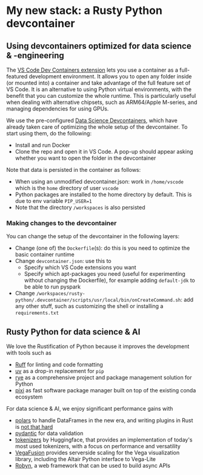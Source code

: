 # My new stack: a Rusty Python devcontainer

## Using devcontainers optimized for data science & -engineering

The [VS Code Dev Containers extension](https://code.visualstudio.com/docs/devcontainers/containers) lets you use a container as a full-featured development environment. It allows you to open any folder inside (or mounted into) a container and take advantage of the full feature set of VS Code. It is an alternative to using Python virtual environments, with the benefit that you can customize the whole runtime. This is particularly useful when dealing with alternative chipsets, such as ARM64/Apple M-series, and managing dependencies for using GPUs.

We use the pre-configured [Data Science Devcontainers](https://github.com/b-data/data-science-devcontainers), which have already taken care of optimizing the whole setup of the devcontainer. To start using them, do the following:

- Install and run Docker
- Clone the repo and open it in VS Code. A pop-up should appear asking whether you want to open the folder in the devcontainer

Note that data is persisted in the container as follows:
  - When using an unmodified devcontainer.json: work in `/home/vscode` which is the `home` directory of user `vscode`
  - Python packages are installed to the home directory by default. This is due to env variable `PIP_USER=1`
  - Note that the directory `/workspaces` is also persisted

### Making changes to the devcontainer

You can change the setup of the devcontainer in the following layers:

- Change (one of) the `Dockerfile`(s): do this is you need to optimize the basic container runtime
- Change `devcontainer.json`: use this to
  - Specify which VS Code extensions you want
  - Specify which apt-packages you need (useful for experimenting without changing the Dockerfile), for example adding `default-jdk` to be able to run pyspark
- Change `/workspaces/rusty-python/.devcontainer/scripts/usr/local/bin/onCreateCommand.sh`: add any other stuff, such as customizing the shell or installing a `requirements.txt`

## Rusty Python for data science & AI

We love the Rustification of Python because it improves the development with tools such as
-   [Ruff](https://docs.astral.sh/ruff/) for linting and code formatting
-   [uv](https://github.com/astral-sh/uv) as a drop-in replacement for `pip`
-   [rye](https://github.com/astral-sh/rye) as a comprehensive project and package management solution for Python
-   [pixi](https://prefix.dev/) as fast software package manager built on top of the existing conda ecosystem

For data science & AI, we enjoy significant performance gains with
- [polars](https://pola.rs/) to handle DataFrames in the new era, and writing plugins in Rust is [not that hard](https://marcogorelli.github.io/polars-plugins-tutorial/)
- [pydantic](https://docs.pydantic.dev/latest/) for data validation
- [tokenizers](https://github.com/huggingface/tokenizers) by Huggingface, that provides an implementation of today's most used tokenizers, with a focus on performance and versatility
- [VegaFusion](https://vegafusion.io/index.html) provides serverside scaling for the Vega visualization library, including the Altair Python interface to Vega-Lite
- [Robyn](https://robyn.tech/), a web framework that can be used to build async APIs
